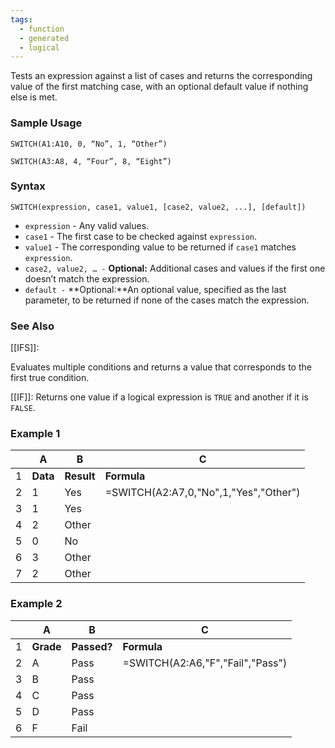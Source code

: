 ```yaml
---
tags:
  - function
  - generated
  - logical
---
```


Tests an expression against a list of cases and returns the corresponding value of the first matching case, with an optional default value if nothing else is met.

### Sample Usage

`SWITCH(A1:A10, 0, “No”, 1, “Other”)`

`SWITCH(A3:A8, 4, “Four”, 8, “Eight”)`

### Syntax

`SWITCH(expression, case1, value1, [case2, value2, ...], [default])`

* `expression` - Any valid values.
* `case1` - The first case to be checked against `expression`.
* `value1` - The corresponding value to be returned if `case1` matches `expression`.
* `case2, value2, … -` **Optional:** Additional cases and values if the first one doesn’t match the expression.
* `default -` **Optional:**An optional value, specified as the last parameter, to be returned if none of the cases match the expression.

### See Also

[[IFS]]:

Evaluates multiple conditions and returns a value that corresponds to the first true condition.

[[IF]]: Returns one value if a logical expression is `TRUE` and another if it is `FALSE`.

### Example 1

|  | A | B | C |
| --- | --- | --- | --- |
| 1 | **Data** | **Result** | **Formula** |
| 2 | 1 | Yes | =SWITCH(A2:A7,0,"No",1,"Yes","Other") |
| 3 | 1 | Yes |  |
| 4 | 2 | Other |  |
| 5 | 0 | No |  |
| 6 | 3 | Other |  |
| 7 | 2 | Other |  |

### Example 2

|  | A | B | C |
| --- | --- | --- | --- |
| 1 | **Grade** | **Passed?** | **Formula** |
| 2 | A | Pass | =SWITCH(A2:A6,"F","Fail","Pass") |
| 3 | B | Pass |  |
| 4 | C | Pass |  |
| 5 | D | Pass |  |
| 6 | F | Fail |  |